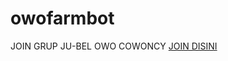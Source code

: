 # owofarmbot
JOIN GRUP JU-BEL OWO COWONCY
[JOIN DISINI](https://chat.whatsapp.com/G60EpAbwAOnE9Wcef2hwsO)
